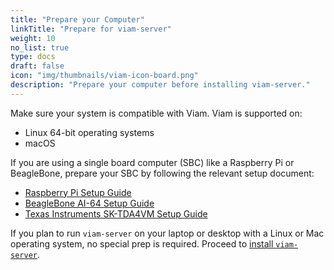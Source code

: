 ```yaml
---
title: "Prepare your Computer"
linkTitle: "Prepare for viam-server"
weight: 10
no_list: true
type: docs
draft: false
icon: "img/thumbnails/viam-icon-board.png"
description: "Prepare your computer before installing viam-server."
---
```


Make sure your system is compatible with Viam.
Viam is supported on:

- Linux 64-bit operating systems
- macOS

If you are using a single board computer (SBC) like a Raspberry Pi or BeagleBone, prepare your SBC by following the relevant setup document:

- [Raspberry Pi Setup Guide](/installation/prepare/rpi-setup/)
- [BeagleBone AI-64 Setup Guide](/installation/prepare/beaglebone-install/)
- [Texas Instruments SK-TDA4VM Setup Guide](/installation/prepare/sk-tda4vm/)

If you plan to run `viam-server` on your laptop or desktop with a Linux or Mac operating system, no special prep is required.
Proceed to [install `viam-server`](/installation/install/).
